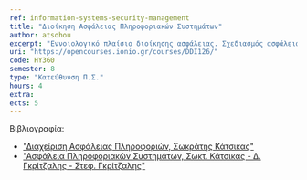 ```yaml
---
ref: information-systems-security-management
title: "Διοίκηση Ασφάλειας Πληροφοριακών Συστημάτων"
author: atsohou
excerpt: "Εννοιολογικό πλαίσιο διοίκησης ασφάλειας. Σχεδιασμός ασφάλειας: προσεγγίσεις και ανάλυση επικινδυνότητας. Μέθοδοι και εργαλεία λογισμικού για την ανάλυση επικινδυνότητας (CRAMM, OCTAVE, SBA analysis). Πρότυπα διακυβέρνησης ασφάλειας. Πλαίσια, οδηγίες και πιστοποιήσεις για την διοίκηση ασφάλειας πληροφοριακών συστημάτων (ISO 27001, ISO 27002, NIST SP 800-30, κ.ά.) Επιθεώρηση ασφάλειας πληροφοριακών συστημάτων. Πολιτικές ασφάλειας. Σκοπός, δομή και περιεχόμενα οργανωσιακών πολιτικών ασφάλειας. Παραδείγματα γενικευμένων και εξειδικευμένων πολιτικών ασφάλειας. Διαχείριση Περιστατικών Ασφάλειας. Σχεδιασμός για τη διαχείριση περιστατικών ασφάλειας, βήματα αντιμετώπισης περιστατικών ασφάλειας. Επιχειρησιακή συνέχεια και σχέδιο ανάκαμψης από καταστροφή. Ενημερότητα ασφάλειας. Ο Γενικός Κανονισμός για την Προστασία Δεδομένων. Ανάλυση αντικτύπου για την  προστασία δεδομένων. Μέθοδοι και εργαλεία λογισμικού για την υλοποίηση ανάλυσης αντικτύπου παραβίασης προσωπικών δεδομένων. Μέτρηση ασφάλειας πληροφοριών."
uri: "https://opencourses.ionio.gr/courses/DDI126/"
code: ΗΥ360
semester: 8
type: "Κατεύθυνση Π.Σ."
hours: 4
extra:
ects: 5
---
```



Βιβλιογραφία: 
  - ["Διαχείριση Ασφάλειας Πληροφοριών, Σωκράτης Κάτσικας"](https://service.eudoxus.gr/search/#a/id:41958212/0)
  - ["Ασφάλεια Πληροφοριακών Συστημάτων, Σωκτ. Κάτσικας - Δ. Γκρίτζαλης - Στεφ. Γκρίτζαλης"](https://service.eudoxus.gr/search/#a/id:2165/0)
  
  
